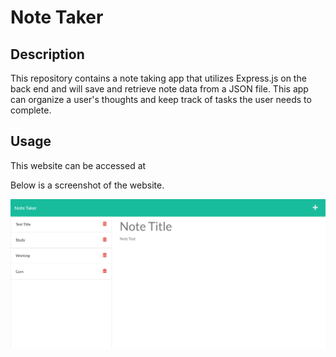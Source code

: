# Note Taker

## Description
This repository contains a note taking app that utilizes Express.js on the back end and will save and retrieve note data from a JSON file. This app can organize a user's thoughts and keep track of tasks the user needs to complete.  

## Usage

This website can be accessed at 

Below is a screenshot of the website. 

![alt text](images/screenshot.png)
